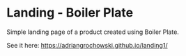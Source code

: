 # Landing - Boiler Plate

Simple landing page of a product created using Boiler Plate.

See it here: https://adriangrochowski.github.io/landing1/
